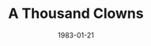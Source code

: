 ---
title: A Thousand Clowns
date: 1983-01-21
opening_date: 1983-01-21
closing_date: 1983-02-05
layout: productions
playbill:
Theatre: Theatre Jacksonville
Venue: Little Theatre
cast:
- Nick Burns: David Teitelman
- Murray Burns: Dean Philips
- Albert Amundson: Daniel Handler
- Sandra Markowitz: Celeste Lynch
- Arnold Burns: Abel Handler
- Leo Herman: Mark Snitzer
- Stage Manager: Mary Anne Murray
crew:
- Director: Ray Jensen
- Technical Director: Andrew J. Way
- Set Design: Andrew J. Way
- Lighting Design: Andrew J. Way
- Properties:
  - Amelia Senhausen
  - Chris Strickland
  - Pam Jackson
- Lighting Technician: Rusty Reynolds
- Sound Technician: Chris Strickland
- Sound Design: Tom Heffernan
- Key Grip: Dave Stillson
- Grips:
  - Randy Ball
  - Bob White
- Construction Crew:
  - Chris Strickland
  - Dean Philips
  - Mark Snitzer
  - Abel Handler
  - Catherine Handler
  - Claudia Hickens
  - Mike Lewis
  - Elizabeth Messengael
  - Stanley Constantini
  - Tom Heffernan
  - Dave Stillson
  - Rusty Reynolds
  - Mark Thomas
  - Steve Albano
  - Randy Ball
  - Ethel Lee
  - Joyce Block
  - Claudine Brennan
  - Pam Jackson
  - Shirley Cooke
- Cast Photos: Dick Kerekes
orchestra:
---